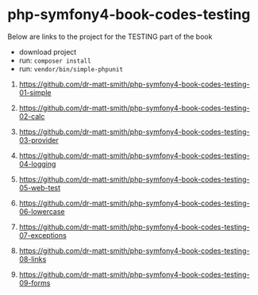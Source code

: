 # php-symfony4-book-codes-testing

Below are links to the project for the TESTING part of the book

- download project
- run: `composer install`
- run: `vendor/bin/simple-phpunit`

1. https://github.com/dr-matt-smith/php-symfony4-book-codes-testing-01-simple

1. https://github.com/dr-matt-smith/php-symfony4-book-codes-testing-02-calc

1. https://github.com/dr-matt-smith/php-symfony4-book-codes-testing-03-provider

1. https://github.com/dr-matt-smith/php-symfony4-book-codes-testing-04-logging

1. https://github.com/dr-matt-smith/php-symfony4-book-codes-testing-05-web-test

1. https://github.com/dr-matt-smith/php-symfony4-book-codes-testing-06-lowercase

1. https://github.com/dr-matt-smith/php-symfony4-book-codes-testing-07-exceptions

1. https://github.com/dr-matt-smith/php-symfony4-book-codes-testing-08-links

1. https://github.com/dr-matt-smith/php-symfony4-book-codes-testing-09-forms
